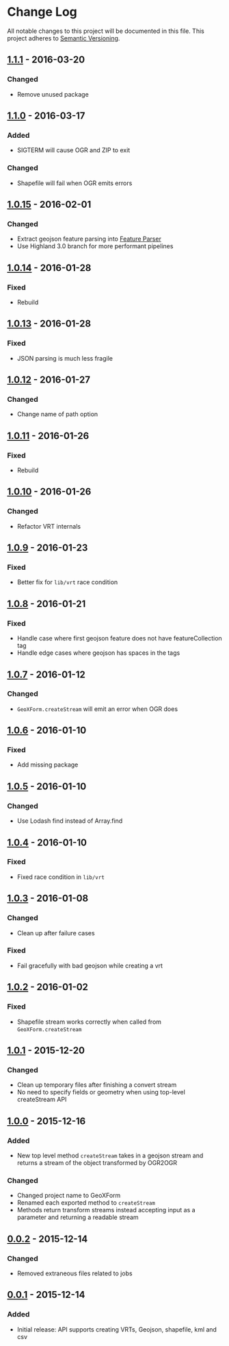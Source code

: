 # Change Log
All notable changes to this project will be documented in this file.
This project adheres to [Semantic Versioning](http://semver.org/).

## [1.1.1] - 2016-03-20
### Changed
* Remove unused package

## [1.1.0] - 2016-03-17
### Added
* SIGTERM will cause OGR and ZIP to exit

### Changed
* Shapefile will fail when OGR emits errors

## [1.0.15] - 2016-02-01
### Changed
* Extract geojson feature parsing into [Feature Parser](https://github.com/dmfenton/feature-parser)
* Use Highland 3.0 branch for more performant pipelines

## [1.0.14] - 2016-01-28
### Fixed
* Rebuild

## [1.0.13] - 2016-01-28
### Fixed
* JSON parsing is much less fragile

## [1.0.12] - 2016-01-27
### Changed
* Change name of path option

## [1.0.11] - 2016-01-26
### Fixed
* Rebuild

## [1.0.10] - 2016-01-26
### Changed
* Refactor VRT internals

## [1.0.9] - 2016-01-23
### Fixed
* Better fix for `lib/vrt` race condition

## [1.0.8] - 2016-01-21
### Fixed
* Handle case where first geojson feature does not have featureCollection tag
* Handle edge cases where geojson has spaces in the tags

## [1.0.7] - 2016-01-12
### Changed
* `GeoXForm.createStream` will emit an error when OGR does

## [1.0.6] - 2016-01-10
### Fixed
* Add missing package

## [1.0.5] - 2016-01-10
### Changed
* Use Lodash find instead of Array.find

## [1.0.4] - 2016-01-10
### Fixed
* Fixed race condition in `lib/vrt`

## [1.0.3] - 2016-01-08
### Changed
* Clean up after failure cases
### Fixed
* Fail gracefully with bad geojson while creating a vrt

## [1.0.2] - 2016-01-02
### Fixed
* Shapefile stream works correctly when called from `GeoXForm.createStream`

## [1.0.1] - 2015-12-20
### Changed
* Clean up temporary files after finishing a convert stream
* No need to specify fields or geometry when using top-level createStream API

## [1.0.0] - 2015-12-16
### Added
* New top level method `createStream` takes in a geojson stream and returns a stream of the object transformed by OGR2OGR
### Changed
* Changed project name to GeoXForm
* Renamed each exported method to `createStream`
* Methods return transform streams instead accepting input  as a parameter and returning a readable stream

## [0.0.2] - 2015-12-14
### Changed
* Removed extraneous files related to jobs

## [0.0.1] - 2015-12-14
### Added
* Initial release: API supports creating VRTs, Geojson, shapefile, kml and csv

[Unreleased]: https://github.com/koopjs/geoxform/compare/v1.1.1...HEAD
[1.1.1]: https://github.com/koopjs/geoxform/compare/v1.1.0...v1.1.1
[1.1.0]: https://github.com/koopjs/geoxform/compare/v1.0.15...v1.1.0
[1.0.15]: https://github.com/koopjs/geoxform/compare/v1.0.14...v1.0.15
[1.0.14]: https://github.com/koopjs/geoxform/compare/v1.0.13...v1.0.14
[1.0.13]: https://github.com/koopjs/geoxform/compare/v1.0.12...v1.0.13
[1.0.12]: https://github.com/koopjs/geoxform/compare/v1.0.11...v1.0.12
[1.0.11]: https://github.com/koopjs/geoxform/compare/v1.0.10...v1.0.11
[1.0.10]: https://github.com/koopjs/geoxform/compare/v1.0.9...v1.0.10
[1.0.9]: https://github.com/koopjs/geoxform/compare/v1.0.8...v1.0.9
[1.0.8]: https://github.com/koopjs/geoxform/compare/v1.0.7...v1.0.8
[1.0.7]: https://github.com/koopjs/geoxform/compare/v1.0.6...v1.0.7
[1.0.6]: https://github.com/koopjs/geoxform/compare/v1.0.5...v1.0.6
[1.0.5]: https://github.com/koopjs/geoxform/compare/v1.0.4...v1.0.5
[1.0.4]: https://github.com/koopjs/geoxform/compare/v1.0.3...v1.0.4
[1.0.3]: https://github.com/koopjs/geoxform/compare/v1.0.2...v1.0.3
[1.0.2]: https://github.com/koopjs/geoxform/compare/v1.0.1...v1.0.2
[1.0.1]: https://github.com/koopjs/geoxform/compare/v1.0.0...v1.0.1
[1.0.0]: https://github.com/koopjs/geoxform/compare/v0.0.2...v1.0.0
[0.0.2]: https://github.com/koopjs/geoxform/compare/v0.0.1...v0.0.2
[0.0.1]: https://github.com/koopjs/geoxform/releases/tag/v0.0.1

